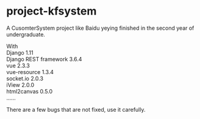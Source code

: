 # project-kfsystem

A CusomterSystem project like Baidu yeying finished in the second year of undergraduate.

With<br>
Django 1.11<br>
Django REST framework 3.6.4 <br>
vue 2.3.3<br>
vue-resource 1.3.4<br>
socket.io 2.0.3<br>
iView 2.0.0<br>
html2canvas 0.5.0<br>
......

There are a few bugs that are not fixed, use it carefully.
